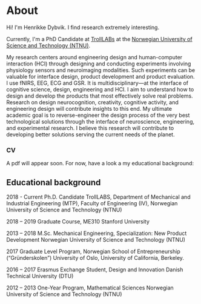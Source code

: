 # About

Hi! I'm Henrikke Dybvik. I find research extremely interesting. 

Currently, I'm a PhD Candidate at [TrollLABs](https://www.ntnu.edu/mtp/trolllabs) at the [Norwegian University of Science and Technology (NTNU)](https://www.ntnu.edu/). 

My research centers around engineering design and human-computer interaction (HCI) through designing and conducting experiments involving physiology sensors and neuroimaging modalities. Such experiments can be valuable for interface design, product development and product evaluation. I use fNIRS, EEG, ECG and GSR. It is multidisciplinary—at the interface of cognitive science, design, engineering and HCI. I aim to understand how to design and develop the products that most effectively solve real problems. Research on design neurocognition, creativity, cognitive activity, and engineering design will contribute insights to this end. My ultimate academic goal is to reverse-engineer the design process of the very best technological solutions through the interface of neuroscience, engineering, and experimental research. I believe this research will contribute to developing better solutions serving the current needs of the planet. 

### CV
A pdf will appear soon. For now, have a look a my educational background:

## Educational background
2018 - Current	Ph.D. Candidate
		TrollLABS, Department of Mechanical and Industrial Engineering (MTP), 
		Faculty of Engineering (IV),
		Norwegian University of Science and Technology (NTNU)

2018 – 2019	Graduate Course, ME310
		Stanford University

2013 – 2018	M.Sc. Mechanical Engineering, Specialization: New Product Development
		Norwegian University of Science and Technology (NTNU)

2017		Graduate Level Program, 	Norwegian School of Entrepreneurship (“Gründerskolen”)
		University of Oslo,
		University of California, Berkeley.

2016 – 2017	Erasmus Exchange Student, Design and Innovation
		Danish Technical University (DTU)

2012 – 2013	One-Year Program, Mathematical Sciences
		Norwegian University of Science and Technology (NTNU)








